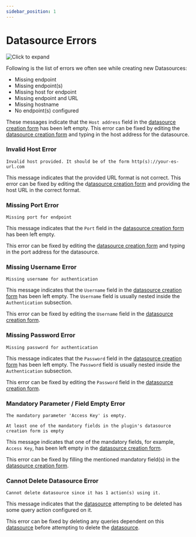 ```yaml
---
sidebar_position: 1
---
```

# Datasource Errors

![Click to expand](/img/missing-endpoint-error.png)

Following is the list of errors we often see while creating new Datasources:

* Missing endpoint
* Missing endpoint(s)
* Missing host for endpoint
* Missing endpoint and URL
* Missing hostname
* No endpoint(s) configured

These messages indicate that the `Host address` field in the [datasource creation form](../../../core-concepts/connecting-to-data-sources/connecting-to-databases.md) has been left empty. This error can be fixed by editing the [datasource creation form](../../../core-concepts/connecting-to-data-sources/connecting-to-databases.md) and typing in the host address for the datasource.

### Invalid Host Error

```
Invalid host provided. It should be of the form http(s)://your-es-url.com
```

This message indicates that the provided URL format is not correct. This error can be fixed by editing the d[atasource creation form](../../../core-concepts/connecting-to-data-sources/connecting-to-databases.md) and providing the host URL in the correct format.

### Missing Port Error

```
Missing port for endpoint
```

This message indicates that the `Port` field in the [datasource creation form](../../../core-concepts/connecting-to-data-sources/connecting-to-databases.md) has been left empty.

This error can be fixed by editing the [datasource creation form](../../../core-concepts/connecting-to-data-sources/connecting-to-databases.md) and typing in the port address for the datasource.

### Missing Username Error

```
Missing username for authentication
```

This message indicates that the `Username` field in the [datasource creation form](../../../core-concepts/connecting-to-data-sources/connecting-to-databases.md) has been left empty. The `Username` field is usually nested inside the `Authentication` subsection.

This error can be fixed by editing the `Username` field in the [datasource creation form](../../../core-concepts/connecting-to-data-sources/connecting-to-databases.md).

### Missing Password Error

```
Missing password for authentication
```

This message indicates that the `Password` field in the [datasource creation form](../../../core-concepts/connecting-to-data-sources/connecting-to-databases.md) has been left empty. The `Password` field is usually nested inside the `Authentication` subsection.

This error can be fixed by editing the `Password` field in the [datasource creation form](../../../core-concepts/connecting-to-data-sources/connecting-to-databases.md).

### Mandatory Parameter / Field Empty Error

```
The mandatory parameter 'Access Key' is empty.
```

```
At least one of the mandatory fields in the plugin's datasource creation form is empty
```

This message indicates that one of the mandatory fields, for example, `Access Key`, has been left empty in the [datasource creation form](../../../core-concepts/connecting-to-data-sources/connecting-to-databases.md).

This error can be fixed by filling the mentioned mandatory field(s) in the [datasource creation form](../../../core-concepts/connecting-to-data-sources/connecting-to-databases.md).

### Cannot Delete Datasource Error

```
Cannot delete datasource since it has 1 action(s) using it.
```

This message indicates that the [datasource](../../../reference/datasources/) attempting to be deleted has some query action configured on it.

This error can be fixed by deleting any queries dependent on this [datasource](../../../reference/datasources/) before attempting to delete the [datasource](../../../reference/datasources/).
